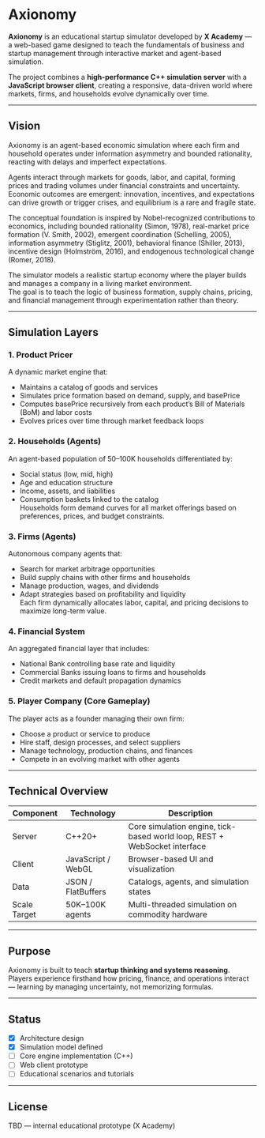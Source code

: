 # Axionomy

**Axionomy** is an educational startup simulator developed by **X Academy** — a web-based game designed to teach the fundamentals of business and startup management through interactive market and agent-based simulation.

The project combines a **high-performance C++ simulation server** with a **JavaScript browser client**, creating a responsive, data-driven world where markets, firms, and households evolve dynamically over time.

---

## Vision

Axionomy is an agent-based economic simulation where each firm and household operates under information asymmetry and bounded rationality, reacting with delays and imperfect expectations.

Agents interact through markets for goods, labor, and capital, forming prices and trading volumes under financial constraints and uncertainty. Economic outcomes are emergent: innovation, incentives, and expectations can drive growth or trigger crises, and equilibrium is a rare and fragile state.

The conceptual foundation is inspired by Nobel-recognized contributions to economics, including bounded rationality (Simon, 1978), real-market price formation (V. Smith, 2002), emergent coordination (Schelling, 2005), information asymmetry (Stiglitz, 2001), behavioral finance (Shiller, 2013), incentive design (Holmström, 2016), and endogenous technological change (Romer, 2018).

The simulator models a realistic startup economy where the player builds and manages a company in a living market environment.  
The goal is to teach the logic of business formation, supply chains, pricing, and financial management through experimentation rather than theory.

---

## Simulation Layers

### 1. Product Pricer
A dynamic market engine that:
- Maintains a catalog of goods and services  
- Simulates price formation based on demand, supply, and basePrice  
- Computes basePrice recursively from each product’s Bill of Materials (BoM) and labor costs  
- Evolves prices over time through market feedback loops  

### 2. Households (Agents)
An agent-based population of 50–100K households differentiated by:
- Social status (low, mid, high)  
- Age and education structure  
- Income, assets, and liabilities  
- Consumption baskets linked to the catalog  
Households form demand curves for all market offerings based on preferences, prices, and budget constraints.

### 3. Firms (Agents)
Autonomous company agents that:
- Search for market arbitrage opportunities  
- Build supply chains with other firms and households  
- Manage production, wages, and dividends  
- Adapt strategies based on profitability and liquidity  
Each firm dynamically allocates labor, capital, and pricing decisions to maximize long-term value.

### 4. Financial System
An aggregated financial layer that includes:
- National Bank controlling base rate and liquidity  
- Commercial Banks issuing loans to firms and households  
- Credit markets and default propagation dynamics  

### 5. Player Company (Core Gameplay)
The player acts as a founder managing their own firm:
- Choose a product or service to produce  
- Hire staff, design processes, and select suppliers  
- Manage technology, production chains, and finances  
- Compete in an evolving market with other agents  

---

## Technical Overview

| Component | Technology | Description |
|------------|-------------|-------------|
| Server | C++20+ | Core simulation engine, tick-based world loop, REST + WebSocket interface |
| Client | JavaScript / WebGL | Browser-based UI and visualization |
| Data | JSON / FlatBuffers | Catalogs, agents, and simulation states |
| Scale Target | 50K–100K agents | Multi-threaded simulation on commodity hardware |

---

## Purpose

Axionomy is built to teach **startup thinking and systems reasoning**.  
Players experience firsthand how pricing, finance, and operations interact — learning by managing uncertainty, not memorizing formulas.

---

## Status

- [x] Architecture design  
- [x] Simulation model defined  
- [ ] Core engine implementation (C++)  
- [ ] Web client prototype  
- [ ] Educational scenarios and tutorials  

---

## License

TBD — internal educational prototype (X Academy)

